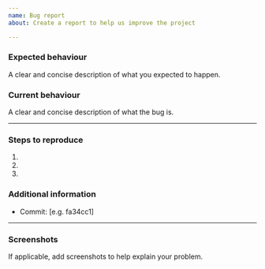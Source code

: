 ```yaml
---
name: Bug report
about: Create a report to help us improve the project

---
```


### Expected behaviour
A clear and concise description of what you expected to happen.

### Current behaviour
A clear and concise description of what the bug is.

---

### Steps to reproduce
1.
2.
3.

### Additional information
- Commit: [e.g. fa34cc1]

---

### Screenshots
If applicable, add screenshots to help explain your problem.
